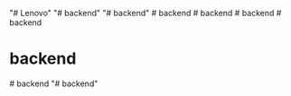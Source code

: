 "# Lenovo" 
"# backend" 
"# backend" 
#   b a c k e n d  
 #   b a c k e n d  
 #   b a c k e n d  
 # backend
# backend
#   b a c k e n d  
 "# backend" 
